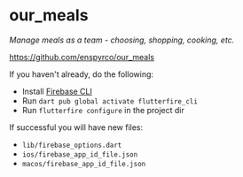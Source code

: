 # our_meals

*Manage meals as a team - choosing, shopping, cooking, etc.*

<https://github.com/enspyrco/our_meals>

If you haven't already, do the following:

- Install [Firebase CLI]
- Run `dart pub global activate flutterfire_cli`
- Run `flutterfire configure` in the project dir

If successful you will have new files:

- `lib/firebase_options.dart`
- `ios/firebase_app_id_file.json`
- `macos/firebase_app_id_file.json`

[Firebase CLI]: https://firebase.google.com/docs/cli
